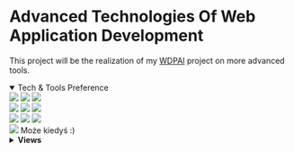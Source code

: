 # Advanced Technologies Of Web Application Development


This project will be the realization of my [WDPAI](https://github.com/takikuba/WDPAI) project on more advanced tools.

<details open>
  <summary>Tech & Tools Preference</summary>
    <img src="http://img.shields.io/badge/-SpringBoot-green?style=flat&logo=spring&logoColor=white"> </b>
    <img src="https://img.shields.io/badge/-Angular-red?style=flat&logo=angular&logoColor=ffffff"> </b>
    <img src="http://img.shields.io/badge/-PostgreSQL-blue?style=flat&logo=postgresql&logoColor=FFFFFF"> </b>
    <br>
    <img src="https://img.shields.io/badge/-TypeScript-blue?style=flat&logo=typescript&logoColor=ffffff"> </b>
    <img src="http://img.shields.io/badge/-Git-F1502F?style=flat&logo=git&logoColor=FFFFFF"> </b>
    <img src="https://img.shields.io/badge/-Java-blue?style=flat&logo=java&logoColor=ffffff"> </b>
    <br>
    <img src="http://img.shields.io/badge/-Github-000000?style=flat&logo=github&logoColor=FFFFFF"> </b>
    <img src="http://img.shields.io/badge/-VS%20Code-007ACC?style=flat&logo=visual%20studio%20code&logoColor=white"> </b>
    <img src="http://img.shields.io/badge/-IntelliJ IDEA-f09760?style=flat&logo=IntelliJ+IDEA&logoColor=white"> </b>
    <br>
    <img src="http://img.shields.io/badge/-Docker-0db7ed?style=flat&logo=docker&logoColor=white"> Może kiedyś :)</b>
</details>



<details>
  <summary><b>Views</b><br></summary>
    <img src="https://github.com/takikuba/WDPAI/blob/main/md/Web%201920%20%E2%80%93%201.png?raw=true">
    <img src="https://github.com/takikuba/WDPAI/blob/main/md/Web%201920%20%E2%80%93%208.png?raw=true">
    <img src="https://github.com/takikuba/WDPAI/blob/main/md/Web%201920%20%E2%80%93%208.png?raw=true">
 </details>
